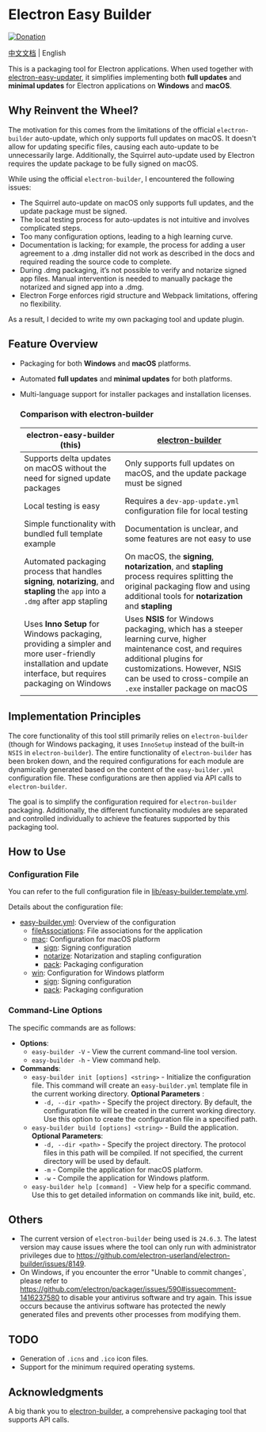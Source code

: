 # Electron Easy Builder

[![Donation](https://img.shields.io/static/v1?label=Donation&message=❤️&style=social)](https://ko-fi.com/V7V7141EHB)

[中文文档](README_CN.md) | English

This is a packaging tool for Electron applications. When used together with [electron-easy-updater](https://github.com/featherJ/electron-easy-updater), it simplifies implementing both **full updates** and **minimal updates** for Electron applications on **Windows** and **macOS**.


## Why Reinvent the Wheel?
The motivation for this comes from the limitations of the official `electron-builder` auto-update, which only supports full updates on macOS. It doesn't allow for updating specific files, causing each auto-update to be unnecessarily large. Additionally, the Squirrel auto-update used by Electron requires the update package to be fully signed on macOS.

While using the official `electron-builder`, I encountered the following issues:
* The Squirrel auto-update on macOS only supports full updates, and the update package must be signed.
* The local testing process for auto-updates is not intuitive and involves complicated steps.
* Too many configuration options, leading to a high learning curve.
* Documentation is lacking; for example, the process for adding a user agreement to a .dmg installer did not work as described in the docs and required reading the source code to complete.
* During .dmg packaging, it’s not possible to verify and notarize signed app files. Manual intervention is needed to manually package the notarized and signed app into a .dmg.
* Electron Forge enforces rigid structure and Webpack limitations, offering no flexibility.

As a result, I decided to write my own packaging tool and update plugin.


## Feature Overview
* Packaging for both **Windows** and **macOS** platforms.
* Automated **full updates** and **minimal updates** for both platforms.
* Multi-language support for installer packages and installation licenses.

	### Comparison with electron-builder
	| electron-easy-builder (this) | [electron-builder](https://www.electron.build/index.html) | 
	|----------|----------|
	| Supports delta updates on macOS without the need for signed update packages | Only supports full updates on macOS, and the update package must be signed |
	| Local testing is easy | Requires a `dev-app-update.yml` configuration file for local testing |
	| Simple functionality with bundled full template example | Documentation is unclear, and some features are not easy to use |
	| Automated packaging process that handles **signing**, **notarizing**, and **stapling** the `app` into a `.dmg` after app stapling | On macOS, the **signing**, **notarization**, and **stapling** process requires splitting the original packaging flow and using additional tools for **notarization** and **stapling** |
	| Uses **Inno Setup** for Windows packaging, providing a simpler and more user-friendly installation and update interface, but requires packaging on Windows | Uses **NSIS** for Windows packaging, which has a steeper learning curve, higher maintenance cost, and requires additional plugins for customizations. However, NSIS can be used to cross-compile an `.exe` installer package on macOS |

## Implementation Principles
The core functionality of this tool still primarily relies on `electron-builder` (though for Windows packaging, it uses `InnoSetup` instead of the built-in `NSIS` in `electron-builder`). The entire functionality of `electron-builder` has been broken down, and the required configurations for each module are dynamically generated based on the content of the `easy-builder.yml` configuration file. These configurations are then applied via API calls to `electron-builder`.

The goal is to simplify the configuration required for `electron-builder` packaging. Additionally, the different functionality modules are separated and controlled individually to achieve the features supported by this packaging tool.

## How to Use
### Configuration File
You can refer to the full configuration file in [lib/easy-builder.template.yml](lib/easy-builder.template.yml).

Details about the configuration file:
* [easy-builder.yml](docs/en/base.md): Overview of the configuration
	* [fileAssociations](docs/en/fileAssociation.md): File associations for the application
	* [mac](docs/en/mac/base.md): Configuration for macOS platform
		* [sign](docs/en/mac/sign.md): Signing configuration
		* [notarize](docs/en/mac/notarize.md): Notarization and stapling configuration
		* [pack](docs/en/mac/pack.md): Packaging configuration
	* [win](docs/en/win/base.md): Configuration for Windows platform
		* [sign](docs/en/win/sign.md): Signing configuration
		* [pack](docs/en/win/pack.md): Packaging configuration

### Command-Line Options
The specific commands are as follows:

* **Options**:
    * `easy-builder -V` - View the current command-line tool version.
    * `easy-builder -h` - View command help.
* **Commands**:
	* `easy-builder init [options] <string>` - Initialize the configuration file. This command will create an `easy-builder.yml` template file in the current working directory.
	**Optional Parameters** :
		* `-d, --dir <path>` - Specify the project directory. By default, the configuration file will be created in the current working directory. Use this option to create the configuration file in a specified path.
	* `easy-builder build [options] <string>` - Build the application.
	**Optional Parameters**:
		* `-d, --dir <path>` - Specify the project directory. The protocol files in this path will be compiled. If not specified, the current directory will be used by default.
		* `-m` - Compile the application for macOS platform.
		* `-w` - Compile the application for Windows platform.
    * `easy-builder help [command] ` - View help for a specific command. Use this to get detailed information on commands like init, build, etc.

## Others
* The current version of `electron-builder` being used is `24.6.3`. The latest version may cause issues where the tool can only run with administrator privileges due to https://github.com/electron-userland/electron-builder/issues/8149.
* On Windows, if you encounter the error "Unable to commit changes`, please refer to https://github.com/electron/packager/issues/590#issuecomment-1416237580 to disable your antivirus software and try again. This issue occurs because the antivirus software has protected the newly generated files and prevents other processes from modifying them.

## TODO
* Generation of `.icns` and `.ico` icon files.
* Support for the minimum required operating systems.

## Acknowledgments
A big thank you to [electron-builder](https://www.electron.build/index.html), a comprehensive packaging tool that supports API calls.

